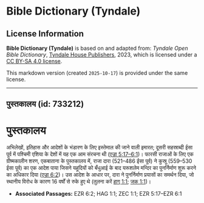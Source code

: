 # Bible Dictionary (Tyndale)

## License Information

**Bible Dictionary (Tyndale)** is based on and adapted from: _Tyndale Open Bible Dictionary_, [Tyndale House Publishers](https://tyndaleopenresources.com/), 2023, which is licensed under a [CC BY-SA 4.0 license](https://creativecommons.org/licenses/by-sa/4.0/legalcode.en).

This markdown version (created `2025-10-17`) is provided under the same license.



--------------------------------

## पुस्तकालय (id: 733212)

पुस्तकालय
=========

अभिलेखों, इतिहास और आदेशों के भंडारण के लिए इस्तेमाल की जाने वाली इमारत; दूसरी सहस्राब्दी ईसा पूर्व में पश्चिमी एशिया के देशों में यह एक आम संरचना थी ([एज्रा 5:17–6:1](https://ref.ly/Ezra5:17-Ezra6:1))। फारसी राजाओं के लिए एक ग्रीष्मकालीन शरण, एकबाताना के पुस्तकालय में, राजा दारा (521–486 ईसा पूर्व) ने कुस्रू (559–530 ईसा पूर्व) का एक आदेश पाया जिसने यहूदियों को बँधुआई के बाद यरूशलेम मन्दिर का पुनर्निर्माण शुरू करने का अधिकार दिया ([एज्रा 6:2](https://ref.ly/Ezra6:2))। उस आदेश के आधार पर, दारा ने पुनर्निर्माण प्रयासों का समर्थन दिया, जो स्थानीय विरोध के कारण 16 वर्षों से रुके हुए थे (तुलना करें [हाग् 1:1](https://ref.ly/Hag1:1); [जक 1:1](https://ref.ly/Zech1:1))।

* **Associated Passages:** EZR 6:2; HAG 1:1; ZEC 1:1; EZR 5:17–EZR 6:1

